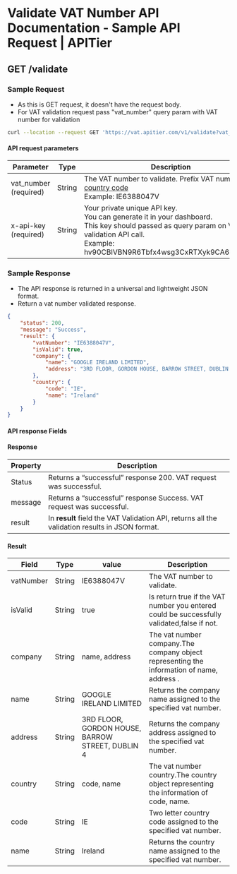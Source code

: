 # Validate VAT Number API Documentation - Sample API Request | APITier


## GET /validate

### Sample Request
* As this is GET request, it doesn't have the request body.
* For VAT validation request pass "vat_number" query param with VAT number for validation  


```bash title="Example Curl Request"
curl --location --request GET 'https://vat.apitier.com/v1/validate?vat_number=SE556656688001&x-api-key=hv90CBlVBN9R6Tbfx4wsg3CxRTXyk9CA6bvx2f11'
```

#### API request parameters

| Parameter                      | Type                 |    Description                            |
| --------------------           | -------------------- | ---------------------------------------  |
| vat_number (required)          | String          |The VAT number to validate. Prefix VAT number with [country code](8.vat-country-codes.md) <br />Example: IE6388047V       |
| x-api-key (required)           | String               |Your private unique API key.<br />You can generate it in your dashboard.<br /> This key should passed as query param on VAT validation API call.<br />Example: hv90CBlVBN9R6Tbfx4wsg3CxRTXyk9CA6bvx2f11 |



### Sample Response
* The API response is returned in a universal and lightweight JSON format.
* Return a vat number validated response.

```json title="Example Response"
{
    "status": 200,
    "message": "Success",
    "result": {
        "vatNumber": "IE6388047V",
        "isValid": true,
        "company": {
            "name": "GOOGLE IRELAND LIMITED",
            "address": "3RD FLOOR, GORDON HOUSE, BARROW STREET, DUBLIN 4"
        },
        "country": {
            "code": "IE",
            "name": "Ireland"
        }
    }
}
```

#### API response Fields
#### Response

| Property      |            Description                                                  | 
| ------------- | ------------------------------------------------------------------------ | 
| Status        |Returns a “successful” response 200. VAT request was successful.         |              
| message       |Returns a “successful” response Success. VAT request was successful.     |
| result        |In <b>result</b> field the VAT Validation API, returns all the validation results in JSON format.|


#### Result

| Field                   |     Type    |      value             |     Description                     |
| ----------------------  | ------------| ---------------------  |------------------------------------ |
| vatNumber                   |      String |IE6388047V |The VAT number to validate.              |
| isValid                 |      String |true  |Is return true if the VAT number you entered could be successfully validated,false if not.                   |
| company                |      String | name, address                 |The vat number company.The company object representing the information of name, address .                           |
| name                  |      String |GOOGLE IRELAND LIMITED      |Returns the company name assigned to the specified vat number.                                   |
| address        |      String |3RD FLOOR, GORDON HOUSE, BARROW STREET, DUBLIN 4          |Returns the company address assigned to the specified vat number.       |
| country         |      String |code, name         |The vat number country.The country object representing the information of code, name.                              |
| code   |      String |IE           |Two letter country code assigned to the specified vat number.         |
| name           |      String |Ireland          |Returns the country name assigned to the specified vat number.         |
